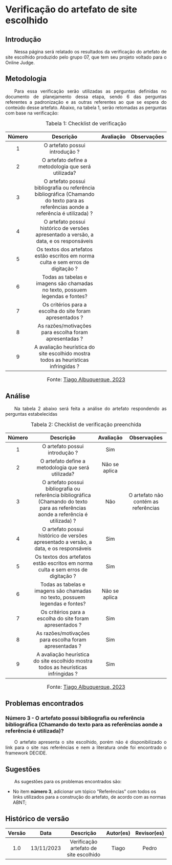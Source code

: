 # Verificação do artefato de site escolhido
## Introdução 
<p align="justify">&emsp;&emsp;Nessa página será relatado os resultados da verificação do artefato de site escolhido produzido pelo grupo 07, que tem seu projeto voltado para o Online Judge.</p>

## Metodologia
<p align="justify">&emsp;&emsp;Para essa verificação serão utilizadas as perguntas definidas no documento de planejamento dessa etapa, sendo 6 das perguntas referentes a padronização e as outras referentes ao que se espera do conteúdo desse artefato. Abaixo, na tabela 1, serão retomadas as perguntas com base na verificação:</p>

<font size="3"><p style="text-align: center"> Tabela 1: Checklist de verificação </p> </font>

<center>

| Número | Descrição | Avaliação | Observações | 
| :----: | :-------: | :-------: | :--------: | 
| 1 | O artefato possui introdução ?| |  |
| 2 | O artefato define a metodologia que será utilizada? |  |  |
| 3 | O artefato possui bibliografia ou referência bibliográfica (Chamando do texto para as referências aonde a referência é utilizada) ?| |  |
| 4 | O artefato possui histórico de versões apresentado a versão, a data, e os responsáveis | | |
| 5 | Os textos dos artefatos estão escritos em norma culta e sem erros de digitação ? | | |
| 6 | Todas as tabelas e imagens são chamadas no texto, possuem legendas e fontes? | | |
| 7 | Os critérios para a escolha do site foram apresentados ? | | 
| 8 | As razões/motivações para escolha foram apresentadas ? | | 
| 9 | A avaliação heurística do site escolhido mostra todos as heurísticas infringidas ? | | 


</center>

<font size="3"><p style="text-align: center"> Fonte: <a href="https://github.com/Tiago1604" target="_blanck">Tiago Albuquerque, 2023</a> </p> </font>

## Análise
<p align="justify">&emsp;&emsp;Na tabela 2 abaixo será feita a análise do artefato respondendo as perguntas estabelecidas</p>

<font size="3"><p style="text-align: center"> Tabela 2: Checklist de verificação preenchida </p> </font>

<center>

| Número | Descrição | Avaliação | Observações | 
| :----: | :-------: | :-------: | :--------: | 
| 1 | O artefato possui introdução ?|Sim |  |
| 2 | O artefato define a metodologia que será utilizada? |Não se aplica  |  |
| 3 | O artefato possui bibliografia ou referência bibliográfica (Chamando do texto para as referências aonde a referência é utilizada) ?|Não | O artefato não contém as referências |
| 4 | O artefato possui histórico de versões apresentado a versão, a data, e os responsáveis |Sim | |
| 5 | Os textos dos artefatos estão escritos em norma culta e sem erros de digitação ? |Sim | |
| 6 | Todas as tabelas e imagens são chamadas no texto, possuem legendas e fontes? | Não se aplica| |
| 7 | Os critérios para a escolha do site foram apresentados ? |Sim | | 
| 8 | As razões/motivações para escolha foram apresentadas ? |Sim |  |
| 9 | A avaliação heurística do site escolhido mostra todos as heurísticas infringidas ? |Sim | | 


</center>

<font size="3"><p style="text-align: center"> Fonte: <a href="https://github.com/Tiago1604" target="_blanck">Tiago Albuquerque, 2023</a> </p> </font>

## Problemas encontrados
### Número 3 - O artefato possui bibliografia ou referência bibliográfica (Chamando do texto para as referências aonde a referência é utilizada)?
<p align="justify">&emsp;&emsp;O artefato apresenta o site escolhido, porém não é disponibilizado o link para o site nas referências e nem a literatura onde foi encontrado o framework DECIDE.</p>

## Sugestões
<p align="justify">&emsp;&emsp;As sugestões para os problemas encontrados são:</p>

 - No item <b>número 3</b>, adicionar um tópico "Referências" com todos os links utilizados para a construção do artefato, de acordo com as normas ABNT;


## Histórico de versão

| Versão |    Data    |      Descrição       |  Autor(es) | Revisor(es) |
| :----: | :--------: | :------------------: | :-----: | :-----: |
|  1.0   | 13/11/2023 | Verificação artefato de site escolhido | Tiago | Pedro |
